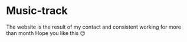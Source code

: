 # Music-track
The website is the result of my contact and consistent working for more than month Hope you like this 😐
